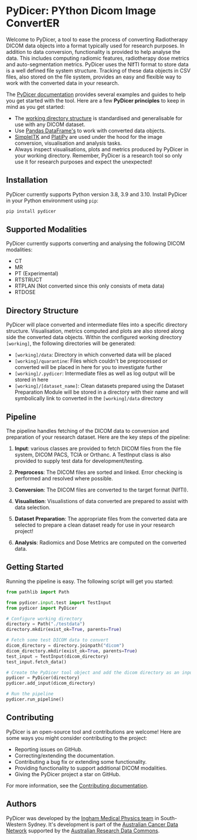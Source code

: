 # PyDicer: PYthon Dicom Image ConvertER

Welcome to PyDicer, a tool to ease the process of converting Radiotherapy DICOM data objects into a format typically used for research purposes. In addition to data conversion, functionality is provided to help analyse the data. This includes computing radiomic features, radiotherapy dose metrics and auto-segmentation metrics. PyDicer uses the NIfTI format to store data is a well defined file system structure. Tracking of these data objects in CSV files, also stored on the file system, provides an easy and flexible way to work with the converted data in your research.

The [PyDicer documentation](https://australiancancerdatanetwork.github.io/pydicer/index.html) provides several examples and guides to help you get started with the tool. Here are a few **PyDicer principles** to keep in mind as you get started:

- The [working directory structure](https://australiancancerdatanetwork.github.io/pydicer/index.html#directory-structure) is standardised and generalisable for use with any DICOM dataset.
- Use [Pandas DataFrame's](https://pandas.pydata.org/docs/reference/api/pandas.DataFrame.html) to work with converted data objects.
- [SimpleITK](https://simpleitk.readthedocs.io/en/master/) and [PlatiPy](https://pyplati.github.io/platipy/) are used under the hood for the image conversion, visualisation and analysis tasks.
- Always inspect visualisations, plots and metrics produced by PyDicer in your working directory. Remember, PyDicer is a research tool so only use it for research purposes and expect the unexpected!

## Installation

PyDicer currently supports Python version 3.8, 3.9 and 3.10. Install PyDicer in your Python
environment using `pip`:

```bash
pip install pydicer
```

## Supported Modalities

PyDicer currently supports converting and analysing the following DICOM modalities:

- CT
- MR
- PT (Experimental)
- RTSTRUCT
- RTPLAN (Not converted since this only consists of meta data)
- RTDOSE

## Directory Structure

PyDicer will place converted and intermediate files into a specific directory structure. Visualisation, metrics computed and plots are also stored along side the converted data objects. Within the configured working directory `[working]`, the following directories will be generated:

- `[working]/data`: Directory in which converted data will be placed
- `[working]/quarantine`: Files which couldn't be preprocessed or converted will be placed in here for you to investigate further
- `[working]/.pydicer`: Intermediate files as well as log output will be stored in here
- `[working]/[dataset_name]`: Clean datasets prepared using the Dataset Preparation Module will be stored in a directory with their name and will symbolically link to converted in the `[working]/data` directory

## Pipeline

The pipeline handles fetching of the DICOM data to conversion and preparation of your research dataset. Here are the key steps of the pipeline:

1. **Input**: various classes are provided to fetch DICOM files from the file system, DICOM PACS, TCIA or Orthanc. A TestInput class is also provided to supply test data for development/testing.

2. **Preprocess**: The DICOM files are sorted and linked. Error checking is performed and resolved where possible.

3. **Conversion**: The DICOM files are converted to the target format (NIfTI).

4. **Visualistion**: Visualistions of data converted are prepared to assist with data selection.

5. **Dataset Preparation**: The appropriate files from the converted data are selected to prepare a clean dataset ready for use in your research project!

6. **Analysis**: Radiomics and Dose Metrics are computed on the converted data.

## Getting Started

Running the pipeline is easy. The following script will get you started:

```python
from pathlib import Path

from pydicer.input.test import TestInput
from pydicer import PyDicer

# Configure working directory
directory = Path("./testdata")
directory.mkdir(exist_ok=True, parents=True)

# Fetch some test DICOM data to convert
dicom_directory = directory.joinpath("dicom")
dicom_directory.mkdir(exist_ok=True, parents=True)
test_input = TestInput(dicom_directory)
test_input.fetch_data()

# Create the PyDicer tool object and add the dicom directory as an input location
pydicer = PyDicer(directory)
pydicer.add_input(dicom_directory)

# Run the pipeline
pydicer.run_pipeline()
```

## Contributing

PyDicer is an open-source tool and contributions are welcome! Here are some ways you might consider contributing to the project:

- Reporting issues on GitHub.
- Correcting/extending the documentation.
- Contributing a bug fix or extending some functionality.
- Providing functionality to support additional DICOM modalities.
- Giving the PyDicer project a star on GitHub.

For more information, see the [Contributing documentation](https://australiancancerdatanetwork.github.io/pydicer/contributing.html).

## Authors

PyDicer was developed by the [Ingham Medical Physics team](https://www.unsw.edu.au/medicine-health/our-schools/clinical-medicine/research-impact/research-groups/cancer/ingham-medical-physics) in South-Western Sydney. It's development is part of the [Australian Cancer Data Network](https://australian-cancer-data.network/) supported by the [Australian Research Data Commons](https://ardc.edu.au/).
